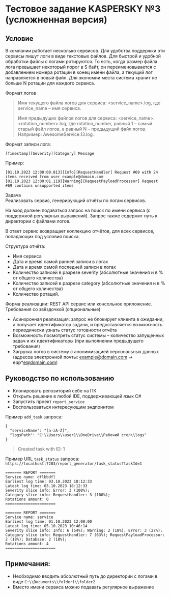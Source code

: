 ﻿# Тестовое задание KASPERSKY №3 (усложненная версия)

## Условие

В компании работает несколько сервисов. Для удобства поддержки эти сервисы пишут логи в виде текстовых файлов. Для быстрой и удобной обработки файлы с логами ротируются. То есть, когда размер файла лога превышает некоторый порог в S байт, он переименовывается с добавлением номера ротации в конец имени файла, а текущий лог направляется в новый файл. Для экономии места система хранит не больше N ротации для каждого сервиса.

Формат логов
> Имя текущего файла логов для сервиса: <service_name>.log, где service_name – имя сервиса.  
>
>Имя предыдущих файлов логов для сервиса: <service_name>.<rotation_number>.log, где rotation_number, равный 1 – самый старый файл логов, а равный N – предыдущий файл логов. Например: AwesomeService.13.log.

Формат записи лога:
```
[Timestamp][Severity][Category] Message
```

Пример:
```
[01.10.2023 12:00:00.813][Info][RequestHandler] Request #69 with 24 items received from user example@domain.com
[01.10.2023 12:00:01.119][Warning][RequestPayloadProcessor] Request #69 contains unsupported items
```

Задача  
Реализовать сервис, генерирующий отчёты по логам сервисов.

На вход должен подаваться запрос на поиск по имени сервиса (с поддержкой регулярных выражений). Запрос также содержит путь к директории с файлами логов.

В ответ сервис возвращает коллекцию отчётов, для всех сервисов, попадающих под условия поиска.



Структура отчёта:
- Имя сервиса
- Дата и время самой ранней записи в логах
- Дата и время самой последней записи в логах
- Количество записей в разрезе severity (абсолютные значения и в % от общего количества)
- Количество записей в разрезе category (абсолютные значения и в % от общего количества)
- Количество ротаций.



Форма реализации: REST API сервис или консольное приложение.  
Требования со звёздочкой (опциональные)
- Асинхронная реализация: запрос не блокирует клиента в ожидании, а получает идентификатор задачи, и предоставляется возможность периодически узнать статус готовности отчёта
- Возможность посмотреть статус системы – количество запущенных задач и их идентификаторы (при выполнении предыдущего требования)
- Загрузка логов в систему с анонимизацией персональных данных (адресов электронной почты: example@domain.com -> e*a*p*e@domain.com)

## Руководство по использованию

- Клонировать репозиторий себе на ПК
- Открыть решение в любой IDE, поддерживающей язык C#
- Запустить проект `report_service`
- Воспользоваться интересующим эндпоинтом

Пример `add_task` запроса:
```
{
  "serviceName": "[a-zA-Z]",
  "logsPath": "C:\\Users\\user1\\OneDrive\\Рабочий стол\\logs"
}
```
> Created task with ID: 1  

Пример URL `task_status` запроса:
`https://localhost:7203/report_generator/task_status?taskId=1`

```
======= REPORT =======
Service name: dflbbdfl
Earliest log time: 03.10.2023 18:12:33
Latest log time: 03.10.2023 18:12:33
Severity slice info: Error: 3 (100%); 
Category slice info: RequestHandler: 3 (100%); 
Rotations amount: 0
======================

======= REPORT =======
Service name: service
Earliest log time: 01.10.2023 12:00:00
Latest log time: 05.10.2023 10:46:14
Severity slice info: Info: 6 (54%); Warning: 2 (18%); Error: 3 (27%); 
Category slice info: RequestHandler: 7 (63%); RequestPayloadProcessor: 2 (18%); Database: 2 (18%); 
Rotations amount: 4
======================
```

## Примечания:

- Необходимо вводить абсолютный путь до директории с логами в виде `C:\\Documents\\folder1\\folder2`
- Вместо имени сервиса можно подавать регулярное выражение